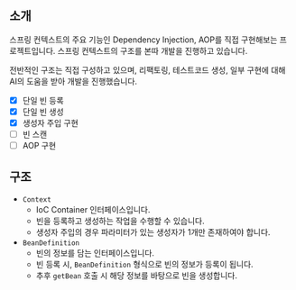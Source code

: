 ## 소개

스프링 컨텍스트의 주요 기능인 Dependency Injection, AOP를 직접 구현해보는 프로젝트입니다.
스프링 컨텍스트의 구조를 본따 개발을 진행하고 있습니다.

전반적인 구조는 직접 구성하고 있으며, 리팩토링, 테스트코드 생성, 일부 구현에 대해 AI의 도움을 받아 개발을 진행했습니다.

- [x] 단일 빈 등록
- [x] 단일 빈 생성
- [x] 생성자 주입 구현
- [ ] 빈 스캔
- [ ] AOP 구현

## 구조

- `Context`
  - IoC Container 인터페이스입니다.
  - 빈을 등록하고 생성하는 작업을 수행할 수 있습니다.
  - 생성자 주입의 경우 파라미터가 있는 생성자가 1개만 존재하여야 합니다.
- `BeanDefinition`
  - 빈의 정보를 담는 인터페이스입니다.
  - 빈 등록 시, `BeanDefinition` 형식으로 빈의 정보가 등록이 됩니다.
  - 추후 `getBean` 호출 시 해당 정보를 바탕으로 빈을 생성합니다.